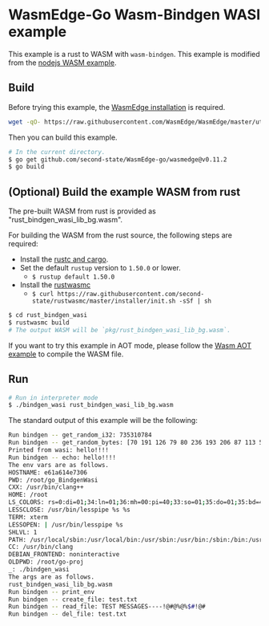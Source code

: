 # WasmEdge-Go Wasm-Bindgen WASI example

This example is a rust to WASM with `wasm-bindgen`. This example is modified from the [nodejs WASM example](https://github.com/second-state/wasm-learning/tree/master/nodejs/wasi).

## Build

Before trying this example, the [WasmEdge installation](https://wasmedge.org/book/en/start/install.html) is required.

```bash
wget -qO- https://raw.githubusercontent.com/WasmEdge/WasmEdge/master/utils/install.sh | bash -s -- -v 0.11.2
```

Then you can build this example.

```bash
# In the current directory.
$ go get github.com/second-state/WasmEdge-go/wasmedge@v0.11.2
$ go build
```

## (Optional) Build the example WASM from rust

The pre-built WASM from rust is provided as "rust_bindgen_wasi_lib_bg.wasm".

For building the WASM from the rust source, the following steps are required:

* Install the [rustc and cargo](https://www.rust-lang.org/tools/install).
* Set the default `rustup` version to `1.50.0` or lower.
  * `$ rustup default 1.50.0`
* Install the [rustwasmc](https://github.com/second-state/rustwasmc)
  * `$ curl https://raw.githubusercontent.com/second-state/rustwasmc/master/installer/init.sh -sSf | sh`

```bash
$ cd rust_bindgen_wasi
$ rustwasmc build
# The output WASM will be `pkg/rust_bindgen_wasi_lib_bg.wasm`.
```

If you want to try this example in AOT mode, please follow the [Wasm AOT example](https://github.com/second-state/WasmEdge-go-examples/tree/master/go_WasmAOT) to compile the WASM file.

## Run

```bash
# Run in interpreter mode
$ ./bindgen_wasi rust_bindgen_wasi_lib_bg.wasm
```

The standard output of this example will be the following:

```bash
Run bindgen -- get_random_i32: 735310784
Run bindgen -- get_random_bytes: [70 191 126 79 80 236 193 206 87 113 5 143 82 61 35 57 205 64 139 169 54 116 167 61 221 244 220 134 172 30 19 94 87 36 153 236 71 204 49 68 50 60 192 1 139 191 183 225 110 81 16 240 51 195 254 206 51 28 209 208 111 80 60 70 10 36 103 247 159 201 246 136 19 108 201 189 185 169 227 225 135 47 39 232 140 189 156 47 242 57 149 6 199 39 244 66 76 237 7 47 210 69 224 39 161 85 102 35 138 215 4 231 115 164 105 127 83 240 21 86 185 182 48 217 6 90 22 142]
Printed from wasi: hello!!!!
Run bindgen -- echo: hello!!!!
The env vars are as follows.
HOSTNAME: e61a614e7306
PWD: /root/go_BindgenWasi
CXX: /usr/bin/clang++
HOME: /root
LS_COLORS: rs=0:di=01;34:ln=01;36:mh=00:pi=40;33:so=01;35:do=01;35:bd=40;33;01:cd=40;33;01:or=40;31;01:mi=00:su=37;41:sg=30;43:ca=30;41:tw=30;42:ow=34;42:st=37;44:ex=01;32:*.tar=01;31:*.tgz=01;31:*.arc=01;31:*.arj=01;31:*.taz=01;31:*.lha=01;31:*.lz4=01;31:*.lzh=01;31:*.lzma=01;31:*.tlz=01;31:*.txz=01;31:*.tzo=01;31:*.t7z=01;31:*.zip=01;31:*.z=01;31:*.dz=01;31:*.gz=01;31:*.lrz=01;31:*.lz=01;31:*.lzo=01;31:*.xz=01;31:*.zst=01;31:*.tzst=01;31:*.bz2=01;31:*.bz=01;31:*.tbz=01;31:*.tbz2=01;31:*.tz=01;31:*.deb=01;31:*.rpm=01;31:*.jar=01;31:*.war=01;31:*.ear=01;31:*.sar=01;31:*.rar=01;31:*.alz=01;31:*.ace=01;31:*.zoo=01;31:*.cpio=01;31:*.7z=01;31:*.rz=01;31:*.cab=01;31:*.wim=01;31:*.swm=01;31:*.dwm=01;31:*.esd=01;31:*.jpg=01;35:*.jpeg=01;35:*.mjpg=01;35:*.mjpeg=01;35:*.gif=01;35:*.bmp=01;35:*.pbm=01;35:*.pgm=01;35:*.ppm=01;35:*.tga=01;35:*.xbm=01;35:*.xpm=01;35:*.tif=01;35:*.tiff=01;35:*.png=01;35:*.svg=01;35:*.svgz=01;35:*.mng=01;35:*.pcx=01;35:*.mov=01;35:*.mpg=01;35:*.mpeg=01;35:*.m2v=01;35:*.mkv=01;35:*.webm=01;35:*.ogm=01;35:*.mp4=01;35:*.m4v=01;35:*.mp4v=01;35:*.vob=01;35:*.qt=01;35:*.nuv=01;35:*.wmv=01;35:*.asf=01;35:*.rm=01;35:*.rmvb=01;35:*.flc=01;35:*.avi=01;35:*.fli=01;35:*.flv=01;35:*.gl=01;35:*.dl=01;35:*.xcf=01;35:*.xwd=01;35:*.yuv=01;35:*.cgm=01;35:*.emf=01;35:*.ogv=01;35:*.ogx=01;35:*.aac=00;36:*.au=00;36:*.flac=00;36:*.m4a=00;36:*.mid=00;36:*.midi=00;36:*.mka=00;36:*.mp3=00;36:*.mpc=00;36:*.ogg=00;36:*.ra=00;36:*.wav=00;36:*.oga=00;36:*.opus=00;36:*.spx=00;36:*.xspf=00;36:
LESSCLOSE: /usr/bin/lesspipe %s %s
TERM: xterm
LESSOPEN: | /usr/bin/lesspipe %s
SHLVL: 1
PATH: /usr/local/sbin:/usr/local/bin:/usr/sbin:/usr/bin:/sbin:/bin:/usr/local/go/bin
CC: /usr/bin/clang
DEBIAN_FRONTEND: noninteractive
OLDPWD: /root/go-proj
_: ./bindgen_wasi
The args are as follows.
rust_bindgen_wasi_lib_bg.wasm
Run bindgen -- print_env
Run bindgen -- create_file: test.txt
Run bindgen -- read_file: TEST MESSAGES----!@#@%@%$#!@#
Run bindgen -- del_file: test.txt
```
